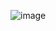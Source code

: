 ![image](https://github.com/OtavioDayrots/Venda-hDC-Hoste.github.io/assets/152044189/ffb95c72-00e3-4daf-8049-7d114d54de33)
